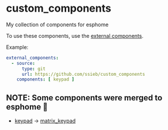 # custom_components
My collection of components for esphome

To use these components, use the [external components](https://esphome.io/components/external_components.html).

Example:
```yaml
external_components:
  - source:
      type: git
      url: https://github.com/ssieb/custom_components
    components: [ keypad ]
```

## NOTE: Some components were merged to esphome :tada:
- [keypad](https://github.com/ssieb/custom_components/tree/master/components/keypad) -> [matrix_keypad](https://esphome.io/components/matrix_keypad.html?highlight=keypad)
